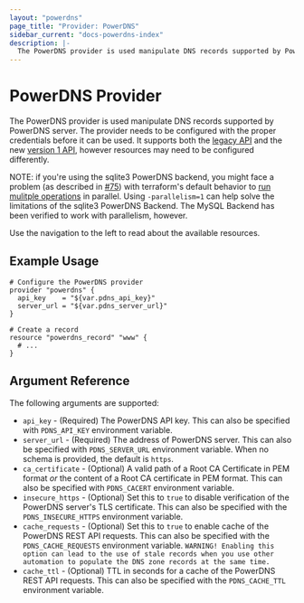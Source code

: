 ```yaml
---
layout: "powerdns"
page_title: "Provider: PowerDNS"
sidebar_current: "docs-powerdns-index"
description: |-
  The PowerDNS provider is used manipulate DNS records supported by PowerDNS server. The provider needs to be configured with the proper credentials before it can be used.
---
```


# PowerDNS Provider

The PowerDNS provider is used manipulate DNS records supported by PowerDNS server. The provider needs to be configured
with the proper credentials before it can be used. It supports both the [legacy API](https://doc.powerdns.com/3/httpapi/api_spec/) and the new [version 1 API](https://doc.powerdns.com/md/httpapi/api_spec/), however resources may need to be configured differently.

NOTE: if you're using the sqlite3 PowerDNS backend, you might face a problem (as described in [#75](https://github.com/pan-net/terraform-provider-powerdns/issues/75)) with terraform's
default behavior to [run mulitple operations](https://www.terraform.io/docs/commands/apply.html#parallelism-n) in parallel. Using `-parallelism=1` can help solve the limitations of
the sqlite3 PowerDNS Backend. The MySQL Backend has been verified to work with parallelism, however.

Use the navigation to the left to read about the available resources.

## Example Usage

```hcl
# Configure the PowerDNS provider
provider "powerdns" {
  api_key    = "${var.pdns_api_key}"
  server_url = "${var.pdns_server_url}"
}

# Create a record
resource "powerdns_record" "www" {
  # ...
}
```

## Argument Reference

The following arguments are supported:

* `api_key` - (Required) The PowerDNS API key. This can also be specified with `PDNS_API_KEY` environment variable.
* `server_url` - (Required) The address of PowerDNS server. This can also be specified with `PDNS_SERVER_URL` environment variable. When no schema is provided, the default is `https`.
* `ca_certificate` - (Optional) A valid path of a Root CA Certificate in PEM format _or_ the content of a Root CA certificate in PEM format. This can also be specified with `PDNS_CACERT` environment variable.
* `insecure_https` - (Optional) Set this to `true` to disable verification of the PowerDNS server's TLS certificate. This can also be specified with the `PDNS_INSECURE_HTTPS` environment variable.
* `cache_requests` - (Optional) Set this to `true` to enable cache of the PowerDNS REST API requests. This can also be specified with the `PDNS_CACHE_REQUESTS` environment variable. `WARNING! Enabling this option can lead to the use of stale records when you use other automation to populate the DNS zone records at the same time.`
* `cache_ttl` - (Optional) TTL in seconds for a cache of the PowerDNS REST API requests. This can also be specified with the `PDNS_CACHE_TTL` environment variable.
